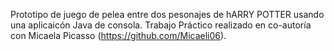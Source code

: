 Prototipo de juego de pelea  entre dos pesonajes  de hARRY POTTER usando una aplicaicón Java de consola. Trabajo Práctico realizado en co-autoría con Micaela Picasso (https://github.com/Micaeli06).
